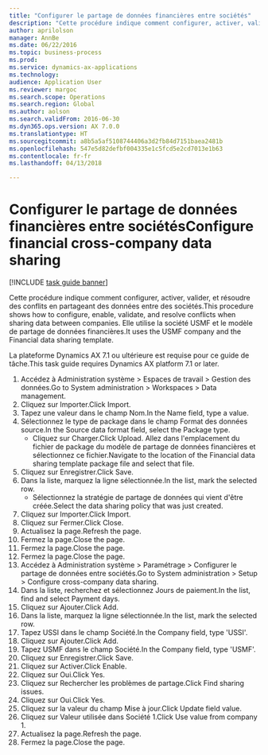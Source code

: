 ```yaml
--- 
title: "Configurer le partage de données financières entre sociétés"
description: "Cette procédure indique comment configurer, activer, valider, et résoudre des conflits en partageant des données entre des sociétés."
author: aprilolson
manager: AnnBe
ms.date: 06/22/2016
ms.topic: business-process
ms.prod: 
ms.service: dynamics-ax-applications
ms.technology: 
audience: Application User
ms.reviewer: margoc
ms.search.scope: Operations
ms.search.region: Global
ms.author: aolson
ms.search.validFrom: 2016-06-30
ms.dyn365.ops.version: AX 7.0.0
ms.translationtype: HT
ms.sourcegitcommit: a8b5a5af5108744406a3d2fb84d7151baea2481b
ms.openlocfilehash: 547e5d82defbf004335e1c5fcd5e2cd7013e1b63
ms.contentlocale: fr-fr
ms.lasthandoff: 04/13/2018

---
```

# <a name="configure-financial-cross-company-data-sharing"></a><span data-ttu-id="8acba-103">Configurer le partage de données financières entre sociétés</span><span class="sxs-lookup"><span data-stu-id="8acba-103">Configure financial cross-company data sharing</span></span>

[!INCLUDE [task guide banner](../../includes/task-guide-banner.md)]

<span data-ttu-id="8acba-104">Cette procédure indique comment configurer, activer, valider, et résoudre des conflits en partageant des données entre des sociétés.</span><span class="sxs-lookup"><span data-stu-id="8acba-104">This procedure shows how to configure, enable, validate, and resolve conflicts when sharing data between companies.</span></span> <span data-ttu-id="8acba-105">Elle utilise la société USMF et le modèle de partage de données financières.</span><span class="sxs-lookup"><span data-stu-id="8acba-105">It uses the USMF company and the Financial data sharing template.</span></span>



<span data-ttu-id="8acba-106">La plateforme Dynamics AX 7.1 ou ultérieure est requise pour ce guide de tâche.</span><span class="sxs-lookup"><span data-stu-id="8acba-106">This task guide requires Dynamics AX platform 7.1 or later.</span></span>

1. <span data-ttu-id="8acba-107">Accédez à Administration système > Espaces de travail > Gestion des données.</span><span class="sxs-lookup"><span data-stu-id="8acba-107">Go to System administration > Workspaces > Data management.</span></span>
2. <span data-ttu-id="8acba-108">Cliquez sur Importer.</span><span class="sxs-lookup"><span data-stu-id="8acba-108">Click Import.</span></span>
3. <span data-ttu-id="8acba-109">Tapez une valeur dans le champ Nom.</span><span class="sxs-lookup"><span data-stu-id="8acba-109">In the Name field, type a value.</span></span>
4. <span data-ttu-id="8acba-110">Sélectionnez le type de package dans le champ Format des données source.</span><span class="sxs-lookup"><span data-stu-id="8acba-110">In the Source data format field, select the Package type.</span></span>
    * <span data-ttu-id="8acba-111">Cliquez sur Charger.</span><span class="sxs-lookup"><span data-stu-id="8acba-111">Click Upload.</span></span> <span data-ttu-id="8acba-112">Allez dans l'emplacement du fichier de package du modèle de partage de données financières et sélectionnez ce fichier.</span><span class="sxs-lookup"><span data-stu-id="8acba-112">Navigate to the location of the Financial data sharing template package file and select that file.</span></span>  
5. <span data-ttu-id="8acba-113">Cliquez sur Enregistrer.</span><span class="sxs-lookup"><span data-stu-id="8acba-113">Click Save.</span></span>
6. <span data-ttu-id="8acba-114">Dans la liste, marquez la ligne sélectionnée.</span><span class="sxs-lookup"><span data-stu-id="8acba-114">In the list, mark the selected row.</span></span>
    * <span data-ttu-id="8acba-115">Sélectionnez la stratégie de partage de données qui vient d'être créée.</span><span class="sxs-lookup"><span data-stu-id="8acba-115">Select the data sharing policy that was just created.</span></span>  
7. <span data-ttu-id="8acba-116">Cliquez sur Importer.</span><span class="sxs-lookup"><span data-stu-id="8acba-116">Click Import.</span></span>
8. <span data-ttu-id="8acba-117">Cliquez sur Fermer.</span><span class="sxs-lookup"><span data-stu-id="8acba-117">Click Close.</span></span>
9. <span data-ttu-id="8acba-118">Actualisez la page.</span><span class="sxs-lookup"><span data-stu-id="8acba-118">Refresh the page.</span></span>
10. <span data-ttu-id="8acba-119">Fermez la page.</span><span class="sxs-lookup"><span data-stu-id="8acba-119">Close the page.</span></span>
11. <span data-ttu-id="8acba-120">Fermez la page.</span><span class="sxs-lookup"><span data-stu-id="8acba-120">Close the page.</span></span>
12. <span data-ttu-id="8acba-121">Fermez la page.</span><span class="sxs-lookup"><span data-stu-id="8acba-121">Close the page.</span></span>
13. <span data-ttu-id="8acba-122">Accédez à Administration système > Paramétrage > Configurer le partage de données entre sociétés.</span><span class="sxs-lookup"><span data-stu-id="8acba-122">Go to System administration > Setup > Configure cross-company data sharing.</span></span>
14. <span data-ttu-id="8acba-123">Dans la liste, recherchez et sélectionnez Jours de paiement.</span><span class="sxs-lookup"><span data-stu-id="8acba-123">In the list, find and select Payment days.</span></span>
15. <span data-ttu-id="8acba-124">Cliquez sur Ajouter.</span><span class="sxs-lookup"><span data-stu-id="8acba-124">Click Add.</span></span>
16. <span data-ttu-id="8acba-125">Dans la liste, marquez la ligne sélectionnée.</span><span class="sxs-lookup"><span data-stu-id="8acba-125">In the list, mark the selected row.</span></span>
17. <span data-ttu-id="8acba-126">Tapez USSI dans le champ Société.</span><span class="sxs-lookup"><span data-stu-id="8acba-126">In the Company field, type 'USSI'.</span></span>
18. <span data-ttu-id="8acba-127">Cliquez sur Ajouter.</span><span class="sxs-lookup"><span data-stu-id="8acba-127">Click Add.</span></span>
19. <span data-ttu-id="8acba-128">Tapez USMF dans le champ Société.</span><span class="sxs-lookup"><span data-stu-id="8acba-128">In the Company field, type 'USMF'.</span></span>
20. <span data-ttu-id="8acba-129">Cliquez sur Enregistrer.</span><span class="sxs-lookup"><span data-stu-id="8acba-129">Click Save.</span></span>
21. <span data-ttu-id="8acba-130">Cliquez sur Activer.</span><span class="sxs-lookup"><span data-stu-id="8acba-130">Click Enable.</span></span>
22. <span data-ttu-id="8acba-131">Cliquez sur Oui.</span><span class="sxs-lookup"><span data-stu-id="8acba-131">Click Yes.</span></span>
23. <span data-ttu-id="8acba-132">Cliquez sur Rechercher les problèmes de partage.</span><span class="sxs-lookup"><span data-stu-id="8acba-132">Click Find sharing issues.</span></span>
24. <span data-ttu-id="8acba-133">Cliquez sur Oui.</span><span class="sxs-lookup"><span data-stu-id="8acba-133">Click Yes.</span></span>
25. <span data-ttu-id="8acba-134">Cliquez sur la valeur du champ Mise à jour.</span><span class="sxs-lookup"><span data-stu-id="8acba-134">Click Update field value.</span></span>
26. <span data-ttu-id="8acba-135">Cliquez sur Valeur utilisée dans Société 1.</span><span class="sxs-lookup"><span data-stu-id="8acba-135">Click Use value from company 1.</span></span>
27. <span data-ttu-id="8acba-136">Actualisez la page.</span><span class="sxs-lookup"><span data-stu-id="8acba-136">Refresh the page.</span></span>
28. <span data-ttu-id="8acba-137">Fermez la page.</span><span class="sxs-lookup"><span data-stu-id="8acba-137">Close the page.</span></span>


